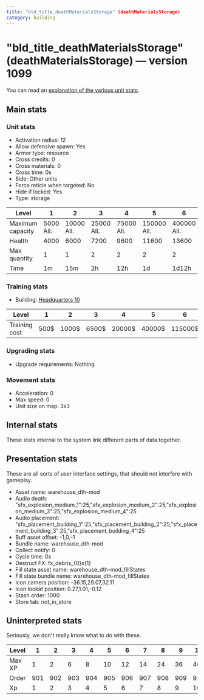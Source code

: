 ```yaml
---
title: "bld_title_deathMaterialsStorage" (deathMaterialsStorage)
category: building
---
```


# "bld_title_deathMaterialsStorage" (deathMaterialsStorage) — version 1099

You can read an [explanation  of the various unit stats](unitexplained.md).

## Main stats

### Unit stats

  * Activation radius: 12
  * Allow defensive spawn: Yes
  * Armor type: resource
  * Cross credits: 0
  * Cross materials: 0
  * Cross time: 0s
  * Side: Other units
  * Force reticle when targeted: No
  * Hide if locked: Yes
  * Type: storage

|Level           |1         |2          |3          |4          |5           |6           |7           |8           |9            |10           |
|----------------|----------|-----------|-----------|-----------|------------|------------|------------|------------|-------------|-------------|
|Maximum capacity|5000  All.|10000  All.|25000  All.|75000  All.|150000  All.|400000  All.|500000  All.|700000  All.|1000000  All.|1500000  All.|
|Health          |4000      |6000       |7200       |9600       |11600       |13600       |15600       |17600       |19600        |21600        |
|Max quantity    |1         |1          |2          |2          |2           |2           |2           |3           |4            |4            |
|Time            |1m        |15m        |2h         |12h        |1d          |1d12h       |2d          |3d          |6d           |1w3d         |


### Training stats

  * Building: [Headquarters 10](smugglerHQ.html)

|Level        |1   |2    |3    |4     |5     |6      |7      |8      |9       |10      |
|-------------|----|-----|-----|------|------|-------|-------|-------|--------|--------|
|Training cost|500$|1000$|6500$|20000$|40000$|115000$|230000$|500000$|1500000$|2500000$|


### Upgrading stats

  * Upgrade requirements: Nothing

### Movement stats

  * Acceleration: 0
  * Max speed: 0
  * Unit size on map: 3x3

## Internal stats

These stats internal to the system link different parts of data together.


## Presentation stats

These are all sorts of user interface settings, that should not interfere with gameplay.

  * Asset name: warehouse_dth-mod
  * Audio death: "sfx_explosion_medium_1":25,"sfx_explosion_medium_2":25,"sfx_explosion_medium_3":25,"sfx_explosion_medium_4":25
  * Audio placement: "sfx_placement_building_1":25,"sfx_placement_building_2":25,"sfx_placement_building_3":25,"sfx_placement_building_4":25
  * Buff asset offset: -1,0,-1
  * Bundle name: warehouse_dth-mod
  * Collect notify: 0
  * Cycle time: 0s
  * Destruct FX: fx_debris_{0}x{1}
  * Fill state asset name: warehouse_dth-mod_fillStates
  * Fill state bundle name: warehouse_dth-mod_fillStates
  * Icon camera position: -36.15,29.07,32.11
  * Icon lookat position: 0.27,1.01,-0.12
  * Stash order: 1000
  * Store tab: not_in_store

## Uninterpreted stats

Seriously, we don't really know what to do with these.

|Level |1  |2  |3  |4  |5  |6  |7  |8  |9  |10 |
|------|---|---|---|---|---|---|---|---|---|---|
|Max XP|1  |2  |6  |8  |10 |12 |14 |24 |36 |40 |
|Order |901|902|903|904|905|906|907|908|909|910|
|Xp    |1  |2  |3  |4  |5  |6  |7  |8  |9  |10 |


